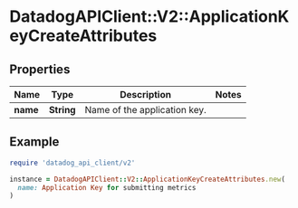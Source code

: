 # DatadogAPIClient::V2::ApplicationKeyCreateAttributes

## Properties

| Name     | Type       | Description                  | Notes |
| -------- | ---------- | ---------------------------- | ----- |
| **name** | **String** | Name of the application key. |       |

## Example

```ruby
require 'datadog_api_client/v2'

instance = DatadogAPIClient::V2::ApplicationKeyCreateAttributes.new(
  name: Application Key for submitting metrics
)
```
